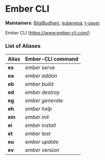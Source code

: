 # Ember CLI

**Maintainers:** [BilalBudhani](https://www.github.com/BilalBudhani), [eubenesa](https://www.github.com/eubenesa), [t-sauer](https://www.github.com/t-sauer)

Ember CLI (https://www.ember-cli.com/)

### List of Aliases

Alias | Ember-CLI command
----- | -----------------
**es** | *ember serve*
**ea** | *ember addon*
**eb** | *ember build*
**ed** | *ember destroy*
**eg** | *ember generate*
**eh** | *ember help*
**ein** | *ember init*
**ei** | *ember install*
**et** | *ember test*
**eu** | *ember update*
**ev** | *ember version*
